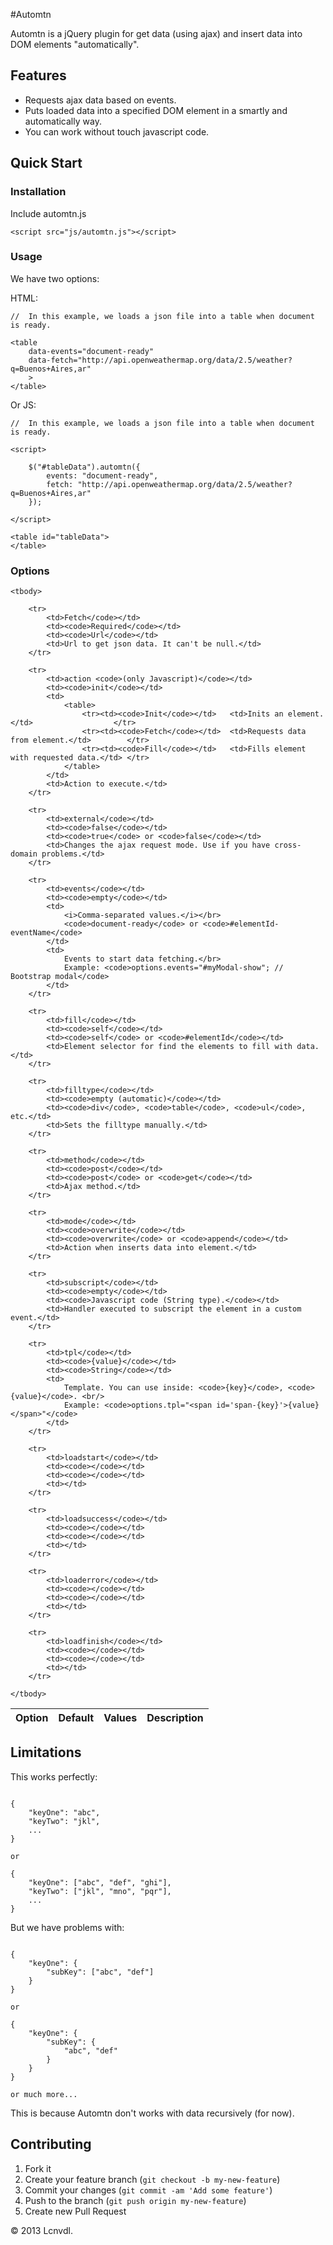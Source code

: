 #Automtn

Automtn is a jQuery plugin for get data (using ajax) and insert data into DOM elements "automatically".

## Features

- Requests ajax data based on events.
- Puts loaded data into a specified DOM element in a smartly and automatically way.
- You can work without touch javascript code.

## Quick Start

### Installation
Include automtn.js

```
<script src="js/automtn.js"></script>
```

### Usage

We have two options:

HTML:

```
//  In this example, we loads a json file into a table when document is ready.

<table 
    data-events="document-ready"
    data-fetch="http://api.openweathermap.org/data/2.5/weather?q=Buenos+Aires,ar"
    >
</table>
```

Or JS:

```
//  In this example, we loads a json file into a table when document is ready.

<script>

    $("#tableData").automtn({
        events: "document-ready",
        fetch: "http://api.openweathermap.org/data/2.5/weather?q=Buenos+Aires,ar"
    });
    
</script>

<table id="tableData">
</table>
```

### Options

<table>
    <thead>
        <th>Option</th>
        <th>Default</th>
        <th>Values</th>
        <th>Description</th>
    </thead>
    
    <tbody>
    
        <tr>
            <td>Fetch</code></td>
            <td><code>Required</code></td>
            <td><code>Url</code></td>
            <td>Url to get json data. It can't be null.</td>
        </tr>
    
        <tr>
            <td>action <code>(only Javascript)</code></td>
            <td><code>init</code></td>
            <td>
                <table>
                    <tr><td><code>Init</code></td>   <td>Inits an element.</td>                  </tr>
                    <tr><td><code>Fetch</code></td>  <td>Requests data from element.</td>        </tr>
                    <tr><td><code>Fill</code></td>   <td>Fills element with requested data.</td> </tr>
                </table>
            </td>
            <td>Action to execute.</td>
        </tr>
        
        <tr>
            <td>external</code></td>
            <td><code>false</code></td>
            <td><code>true</code> or <code>false</code></td>
            <td>Changes the ajax request mode. Use if you have cross-domain problems.</td>
        </tr>
        
        <tr>
            <td>events</code></td>
            <td><code>empty</code></td>
            <td>
                <i>Comma-separated values.</i></br>
                <code>document-ready</code> or <code>#elementId-eventName</code>
            </td>
            <td>
                Events to start data fetching.</br>
                Example: <code>options.events="#myModal-show"; // Bootstrap modal</code>
            </td>
        </tr>
        
        <tr>
            <td>fill</code></td>
            <td><code>self</code></td>
            <td><code>self</code> or <code>#elementId</code></td>
            <td>Element selector for find the elements to fill with data.</td>
        </tr>
        
        <tr>
            <td>filltype</code></td>
            <td><code>empty (automatic)</code></td>
            <td><code>div</code>, <code>table</code>, <code>ul</code>, etc.</td>
            <td>Sets the filltype manually.</td>
        </tr>
        
        <tr>
            <td>method</code></td>
            <td><code>post</code></td>
            <td><code>post</code> or <code>get</code></td>
            <td>Ajax method.</td>
        </tr>
        
        <tr>
            <td>mode</code></td>
            <td><code>overwrite</code></td>
            <td><code>overwrite</code> or <code>append</code></td>
            <td>Action when inserts data into element.</td>
        </tr>
        
        <tr>
            <td>subscript</code></td>
            <td><code>empty</code></td>
            <td><code>Javascript code (String type).</code></td>
            <td>Handler executed to subscript the element in a custom event.</td>
        </tr>
        
        <tr>
            <td>tpl</code></td>
            <td><code>{value}</code></td>
            <td><code>String</code></td>
            <td>
                Template. You can use inside: <code>{key}</code>, <code>{value}</code>. <br/>
                Example: <code>options.tpl="<span id='span-{key}'>{value}</span>"</code>
            </td>
        </tr>
        
        <tr>
            <td>loadstart</code></td>
            <td><code></code></td>
            <td><code></code></td>
            <td></td>
        </tr>
        
        <tr>
            <td>loadsuccess</code></td>
            <td><code></code></td>
            <td><code></code></td>
            <td></td>
        </tr>
        
        <tr>
            <td>loaderror</code></td>
            <td><code></code></td>
            <td><code></code></td>
            <td></td>
        </tr>
        
        <tr>
            <td>loadfinish</code></td>
            <td><code></code></td>
            <td><code></code></td>
            <td></td>
        </tr>
        
    </tbody>
</table>

## Limitations

This works perfectly:

```

{
    "keyOne": "abc",
    "keyTwo": "jkl",
    ...
}

or

{
    "keyOne": ["abc", "def", "ghi"],
    "keyTwo": ["jkl", "mno", "pqr"],
    ...
}

```

But we have problems with:

```

{
    "keyOne": {
        "subKey": ["abc", "def"]
    }
}

or

{
    "keyOne": {
        "subKey": {
            "abc", "def"
        }
    }
}

or much more...

```

This is because Automtn don't works with data recursively (for now).

## Contributing

1. Fork it
2. Create your feature branch (`git checkout -b my-new-feature`)
3. Commit your changes (`git commit -am 'Add some feature'`)
4. Push to the branch (`git push origin my-new-feature`)
5. Create new Pull Request

© 2013 Lcnvdl.
